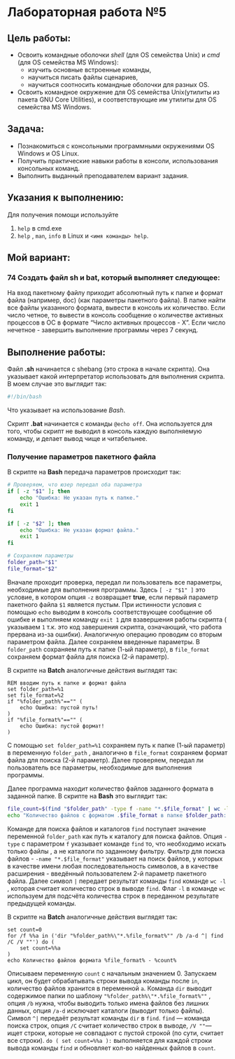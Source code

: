 # Лабораторная работа №5

## Цель работы:
-  Освоить командные оболочки *shell* (для OS семейства Unix) и *cmd* (для OS семейства MS Windows):
    - изучить основные встроенные команды,
    - научиться писать файлы сценариев,
    - научиться соотносить командные оболочки для разных OS.
-  Освоить командное окружение для OS семейства Unix(утилиты из пакета GNU Core Utilities), и соответствующие им утилиты для OS семейства MS Windows.

## Задача:
-  Познакомиться с консольными программными окружениями OS Windows и OS Linux.
-  Получить практические навыки работы в консоли, использования консольных команд.
-  Выполнить выданный преподавателем вариант задания.

## Указания к выполнению:
Для получения помощи используйте
1. `help` в cmd.exe
2. `help` , `man`, `info` в Linux и `<имя команды> ­­help`.

## Мой вариант:
### **74** Создать файл sh и bat, который выполняет следующее: 
На вход пакетному файлу приходит абсолютный путь к папке и формат файла (например, doc) (как параметры пакетного файла). В папке найти все файлы указанного формата, вывести в консоль их количество. Если число четное, то вывести в консоль сообщение о количестве активных процессов в ОС в формате “Число активных процессов - Х”. Если число нечетное - завершить выполнение программы через 7 секунд.

## Выполнение работы:
Файл **.sh** начинается с shebang (это строка в начале скрипта). Она указывает какой интерпретатор использовать для выполнения скрипта. В моем случае это выглядит так:

```bash
#!/bin/bash
```

Что указывает на использование *Bash*.

Скрипт **.bat** начинается с команды `@echo off`. Она используется для того, чтобы скрипт не выводил в консоль каждую выполняемую команду, и делает вывод чище и читабельнее.

### Получение параметров пакетного файла

В скрипте на **Bash** передача параметров происходит так:

```bash
# Проверяем, что юзер передал оба параметра
if [ -z "$1" ]; then
    echo "Ошибка: Не указан путь к папке."
    exit 1
fi

if [ -z "$2" ]; then
    echo "Ошибка: Не указан формат файла."
    exit 1
fi

# Сохраняем параметры
folder_path="$1"
file_format="$2"
```

Вначале проходит проверка, передал ли пользователь все параметры, необходимые для выполнения программы. Здесь `[ -z "$1" ]` это условие, в котором опция `-z` возвращает **true**, если первый параметр пакетного файла `$1` является пустым. При истинности условия с помощью `echo` выводим в консоль соответствующее сообщение об ошибке и выполняем команду `exit 1` для взавершения работы скрипта ( указываем `1` т.к. это код завершения скрипта, означающий, что работа прервана из-за ошибки). Аналогичную операцию проводим со вторым параметром файла. Далее сохраняем введенные параметры. В `folder_path` сохраняем путь к папке (1-ый параметр), в `file_format` сохраняем формат файла для поиска (2-й параметр).

В скрипте на **Batch** аналогичные действия выглядят так:

```batch
REM вводим путь к папке и формат файла
set folder_path=%1
set file_format=%2
if "%folder_path%"=="" (
    echo Ошибка: пустой путь!
)
if "%file_format%"=="" (
    echo Ошибка: пустой формат!
)
```

С помощью `set folder_path=%1` сохраняем путь к папке (1-ый параметр) в переменную `folder_path` , аналогично в `file_format` сохраняем формат файла для поиска (2-й параметр). Далее проверяем, передал ли пользователь все параметры, необходимые для выполнения программы.

Далее программа находит количество файлов заданного формата в заданной папке. В скрипте на **Bash** это выглядит так:

```Bash
file_count=$(find "$folder_path" -type f -name "*.$file_format" | wc -l)
echo "Количество файлов с форматом .$file_format в папке $folder_path: $file_count"
```

Команде для поиска файлов и каталогов `find` поступает значение переменной `folder_path` как путь к каталогу для поиска файлов. Опция `-type` с параметром `f` указывает команде `find` то, что необходимо искать только файлы , а не каталоги по заданному фильтру. Фильтр для поиска файлов - `-name "*.$file_format"` указывает на поиск файлов, у которых в качестве имени любая последовательность символов, а в качестве расширения - введённый пользователем 2-й параметр пакетного файла. Далее символ `|` передает результат команды `find` команде `wc -l` , которая считает количество строк в выводе `find`. Флаг `-l` в команде `wc` используем для подсчёта количества строк в переданном результате предыдущей команды.

В скрипте на **Batch** аналогичные действия выглядят так:

```Batch
set count=0
for /f %%a in ('dir "%folder_path%\"*.%file_format%"" /b /a-d ^| find /C /V ""') do (
    set count=%%a
) 
echo Количество файлов формата %file_format% - %count%
```

Описываем переменную `count` с начальным значением 0. Запускаем цикл, он будет обрабатывать строки вывода команды после `in`, количество файлов хранится в переменной `a`. Команда `dir` выводит содержимое папки по шаблону `"%folder_path%\"*.%file_format%""` , опция `/b` нужна, чтобы выводить только имена файлов без лишних данных, опция `/a-d` исключает каталоги (выводит только файлы). Символ `^|` передаёт результат команды `dir` в `find`. `find` — команда поиска строк, опция `/C` считает количество строк в выводе, `/V ""`— ищет строки, которые не совпадают с пустой строкой (по сути, считает все строки). `do ( set count=%%a ):` выполняется для каждой строки вывода команды `find` и обновляет кол-во найденных файлов в `count`.
